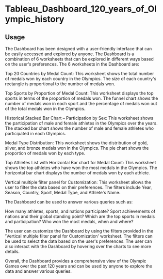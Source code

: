 # Tableau_Dashboard_120_years_of_Olympic_history

## Usage
The Dashboard has been designed with a user-friendly interface that can be easily accessed and explored by anyone. The Dashboard is a combination of 6 worksheets that can be explored in different ways based on the user's preferences.
The 6 worksheets in the Dashboard are:

Top 20 Countries by Medal Count: This worksheet shows the total number of medals won by each country in the Olympics. The size of each country's rectangle is proportional to the number of medals won.

Top Sports by Proportion of Medal Count: This worksheet displays the top sports in terms of the proportion of medals won. The funnel chart shows the number of medals won in each sport and the percentage of medals won out of the total medals won in the Olympics.

Historical Stacked Bar Chart – Participation by Sex: This worksheet shows the participation of male and female athletes in the Olympics over the years. The stacked bar chart shows the number of male and female athletes who participated in each Olympics.

Medal Type Distribution: This worksheet shows the distribution of gold, silver, and bronze medals won in the Olympics. The pie chart shows the proportion of medals won by each type.

Top Athletes List with Horizontal Bar chart for Medal Count: This worksheet shows the top athletes who have won the most medals in the Olympics. The horizontal bar chart displays the number of medals won by each athlete.

Vertical multiple filter panel for Customization: This worksheet allows the user to filter the data based on their preferences. The filters include Year, Season, Country, Sport, Medal Type, and Athlete's Name.

The Dashboard can be used to answer various queries such as:

How many athletes, sports, and nations participate?
Sport achievements of nations and their global standing point?
Which are the top sports in medals and participation?
Who won the most medals, when and where?

The user can customize the Dashboard by using the filters provided in the 'Vertical multiple filter panel for Customization' worksheet. The filters can be used to select the data based on the user's preferences. The user can also interact with the Dashboard by hovering over the charts to see more details.

Overall, the Dashboard provides a comprehensive view of the Olympic Games over the past 120 years and can be used by anyone to explore the data and answer various queries.
